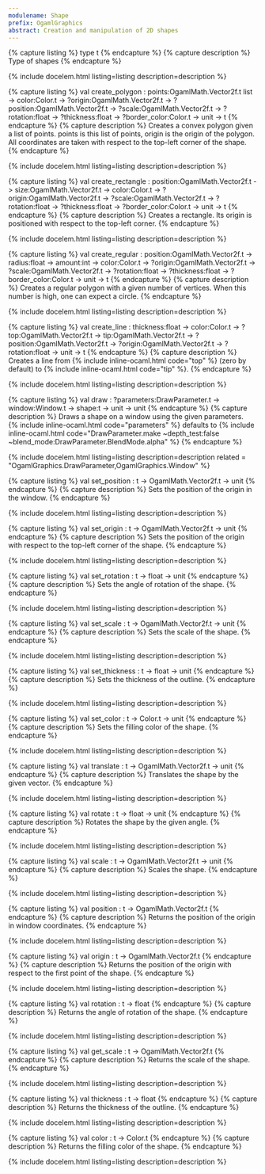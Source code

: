 ```yaml
---
modulename: Shape 
prefix: OgamlGraphics
abstract: Creation and manipulation of 2D shapes
---
```


{% capture listing %}
type t
{% endcapture %}
{% capture description %}
Type of shapes
{% endcapture %}

{% include docelem.html listing=listing description=description   %}

{% capture listing %}
val create_polygon : points:OgamlMath.Vector2f.t list -> color:Color.t -> ?origin:OgamlMath.Vector2f.t -> ?position:OgamlMath.Vector2f.t -> ?scale:OgamlMath.Vector2f.t -> ?rotation:float -> ?thickness:float -> ?border_color:Color.t -> unit -> t
{% endcapture %}
{% capture description %}
Creates a convex polygon given a list of points.
 points is this list of points,
 origin is the origin of the polygon.
 All coordinates are taken with respect to the top-left corner of the
 shape.
{% endcapture %}

{% include docelem.html listing=listing description=description   %}

{% capture listing %}
val create_rectangle : position:OgamlMath.Vector2f.t -> size:OgamlMath.Vector2f.t -> color:Color.t -> ?origin:OgamlMath.Vector2f.t -> ?scale:OgamlMath.Vector2f.t -> ?rotation:float -> ?thickness:float -> ?border_color:Color.t -> unit -> t
{% endcapture %}
{% capture description %}
Creates a rectangle.
 Its origin is positioned with respect to the top-left corner.
{% endcapture %}

{% include docelem.html listing=listing description=description   %}

{% capture listing %}
val create_regular : position:OgamlMath.Vector2f.t -> radius:float -> amount:int -> color:Color.t -> ?origin:OgamlMath.Vector2f.t -> ?scale:OgamlMath.Vector2f.t -> ?rotation:float -> ?thickness:float -> ?border_color:Color.t -> unit -> t
{% endcapture %}
{% capture description %}
Creates a regular polygon with a given number of vertices.
 When this number is high, one can expect a circle.
{% endcapture %}

{% include docelem.html listing=listing description=description   %}

{% capture listing %}
val create_line : thickness:float -> color:Color.t -> ?top:OgamlMath.Vector2f.t -> tip:OgamlMath.Vector2f.t -> ?position:OgamlMath.Vector2f.t -> ?origin:OgamlMath.Vector2f.t -> ?rotation:float -> unit -> t
{% endcapture %}
{% capture description %}
Creates a line from {% include inline-ocaml.html code="top" %} (zero by default) to {% include inline-ocaml.html code="tip" %}.
{% endcapture %}

{% include docelem.html listing=listing description=description   %}

{% capture listing %}
val draw : ?parameters:DrawParameter.t -> window:Window.t -> shape:t -> unit -> unit
{% endcapture %}
{% capture description %}
Draws a shape on a window using the given parameters.<br/>
 {% include inline-ocaml.html code="parameters" %} defaults to {% include inline-ocaml.html code="DrawParameter.make ~depth_test:false ~blend_mode:DrawParameter.BlendMode.alpha" %}
{% endcapture %}

{% include docelem.html listing=listing description=description  related = "OgamlGraphics.DrawParameter,OgamlGraphics.Window" %}

{% capture listing %}
val set_position : t -> OgamlMath.Vector2f.t -> unit
{% endcapture %}
{% capture description %}
Sets the position of the origin in the window.
{% endcapture %}

{% include docelem.html listing=listing description=description   %}

{% capture listing %}
val set_origin : t -> OgamlMath.Vector2f.t -> unit
{% endcapture %}
{% capture description %}
Sets the position of the origin with respect to the top-left corner of the
 shape.
{% endcapture %}

{% include docelem.html listing=listing description=description   %}

{% capture listing %}
val set_rotation : t -> float -> unit
{% endcapture %}
{% capture description %}
Sets the angle of rotation of the shape.
{% endcapture %}

{% include docelem.html listing=listing description=description   %}

{% capture listing %}
val set_scale : t -> OgamlMath.Vector2f.t -> unit
{% endcapture %}
{% capture description %}
Sets the scale of the shape.
{% endcapture %}

{% include docelem.html listing=listing description=description   %}

{% capture listing %}
val set_thickness : t -> float -> unit
{% endcapture %}
{% capture description %}
Sets the thickness of the outline.
{% endcapture %}

{% include docelem.html listing=listing description=description   %}

{% capture listing %}
val set_color : t -> Color.t -> unit
{% endcapture %}
{% capture description %}
Sets the filling color of the shape.
{% endcapture %}

{% include docelem.html listing=listing description=description   %}

{% capture listing %}
val translate : t -> OgamlMath.Vector2f.t -> unit
{% endcapture %}
{% capture description %}
Translates the shape by the given vector.
{% endcapture %}

{% include docelem.html listing=listing description=description   %}

{% capture listing %}
val rotate : t -> float -> unit
{% endcapture %}
{% capture description %}
Rotates the shape by the given angle.
{% endcapture %}

{% include docelem.html listing=listing description=description   %}

{% capture listing %}
val scale : t -> OgamlMath.Vector2f.t -> unit
{% endcapture %}
{% capture description %}
Scales the shape.
{% endcapture %}

{% include docelem.html listing=listing description=description   %}

{% capture listing %}
val position : t -> OgamlMath.Vector2f.t
{% endcapture %}
{% capture description %}
Returns the position of the origin in window coordinates.
{% endcapture %}

{% include docelem.html listing=listing description=description   %}

{% capture listing %}
val origin : t -> OgamlMath.Vector2f.t
{% endcapture %}
{% capture description %}
Returns the position of the origin with respect to the first point of the
 shape.
{% endcapture %}

{% include docelem.html listing=listing description=description   %}

{% capture listing %}
val rotation : t -> float
{% endcapture %}
{% capture description %}
Returns the angle of rotation of the shape.
{% endcapture %}

{% include docelem.html listing=listing description=description   %}

{% capture listing %}
val get_scale : t -> OgamlMath.Vector2f.t
{% endcapture %}
{% capture description %}
Returns the scale of the shape.
{% endcapture %}

{% include docelem.html listing=listing description=description   %}

{% capture listing %}
val thickness : t -> float
{% endcapture %}
{% capture description %}
Returns the thickness of the outline.
{% endcapture %}

{% include docelem.html listing=listing description=description   %}

{% capture listing %}
val color : t -> Color.t
{% endcapture %}
{% capture description %}
Returns the filling color of the shape.
{% endcapture %}

{% include docelem.html listing=listing description=description   %}

